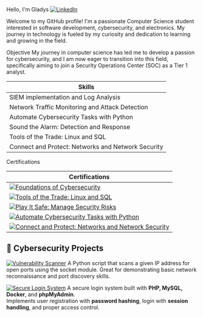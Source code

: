  Hello, I'm Gladys
[![LinkedIn](https://img.shields.io/badge/LinkedIn-0077B5?style=flat-square&logo=linkedin&logoColor=white)](https://www.linkedin.com/in/gladys-l-lemus-73034b244/)

Welcome to my GitHub profile! I'm a passionate Computer Science student interested in software development, cybersecurity, and electronics.
My journey in technology is fueled by my curiosity and dedication to learning and growing in the field.

Objective
My journey in computer science has led me to develop a passion for cybersecurity, and I am now eager to transition into this field, specifically aiming to join a Security Operations Center (SOC)
as a Tier 1 analyst.


| Skills                                            |
|---------------------------------------------------|
| SIEM implementation and Log Analysis              |
| Network Traffic Monitoring and Attack Detection   |
| Automate Cybersecurity Tasks with Python          |                                     
| Sound the Alarm: Detection and Response           |                                 
| Tools of the Trade: Linux and SQL                 |                                       
| Connect and Protect: Networks and Network Security|



Certifications

| Certifications                                                                        |
|---------------------------------------------------------------------------------------|
| [![Foundations of Cybersecurity](https://img.shields.io/badge/Foundations%20of%20Cybersecurity-Certified-blue)](https://coursera.org/share/83347fc0dc3c3ec0158273fa3b418f92) |
| [![Tools of the Trade: Linux and SQL](https://img.shields.io/badge/Tools%20of%20the%20Trade%3A%20Linux%20and%20SQL-Certified-blue)](https://coursera.org/share/cfff4bc3261f10a3295c839ede35d37f) |
| [![Play It Safe: Manage Security Risks](https://img.shields.io/badge/Play%20It%20Safe%3A%20Manage%20Security%20Risks-Certified-blue)](https://coursera.org/share/6dce128d488aa4359467accf44644f8a) |
| [![Automate Cybersecurity Tasks with Python](https://img.shields.io/badge/Automate%20Cybersecurity%20Tasks%20with%20Python-Certified-blue)](https://coursera.org/share/f324cf46b30474b2cec1fb07791a86e3) |
| [![Connect and Protect: Networks and Network Security](https://img.shields.io/badge/Connect%20and%20Protect%3A%20Networks%20and%20Network%20Security-Certified-blue)](https://coursera.org/share/b3bbdb1dc9300fcfc2f9c3f6718e1360) |


## 🔐 Cybersecurity Projects

[![Vulnerability Scanner](https://img.shields.io/static/v1?label=Vulnerability%20Scanner&message=Python%20Tool&color=3776AB&labelColor=302f2f&style=for-the-badge&logo=python&logoColor=white)](https://github.com/gladysxlemush/vulnerability-scanner)
  A Python script that scans a given IP address for open ports using the socket module. Great for demonstrating basic network reconnaissance and port discovery skills.
  


[![Secure Login System](https://img.shields.io/badge/-Secure%20Login%20System-4F5D95?style=for-the-badge&logo=php&logoColor=white&labelColor=302f2f)](https://github.com/gladysxlemush/secure-login-system)
A secure login system built with **PHP, MySQL, Docker**, and **phpMyAdmin**.  
Implements user registration with **password hashing**, login with **session handling**, and proper access control.
